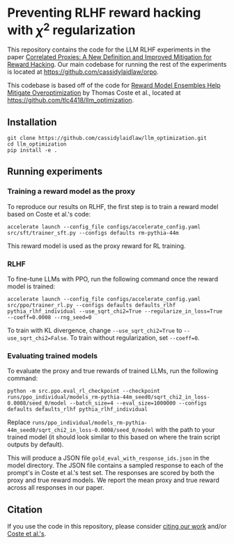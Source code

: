 # Preventing RLHF reward hacking with $\chi^2$ regularization

This repository contains the code for the LLM RLHF experiments in the paper [Correlated Proxies: A New Definition and Improved Mitigation for Reward Hacking](https://arxiv.org/abs/2403.03185). Our main codebase for running the rest of the experiments is located at https://github.com/cassidylaidlaw/orpo.

This codebase is based off of the code for [Reward Model Ensembles Help Mitigate Overoptimization](https://arxiv.org/abs/2310.02743) by Thomas Coste et al., located at https://github.com/tlc4418/llm_optimization.

## Installation
```
git clone https://github.com/cassidylaidlaw/llm_optimization.git
cd llm_optimization
pip install -e .
```

## Running experiments

### Training a reward model as the proxy

To reproduce our results on RLHF, the first step is to train a reward model based on Coste et al.'s code:

    accelerate launch --config_file configs/accelerate_config.yaml src/sft/trainer_sft.py --configs defaults rm-pythia-44m

This reward model is used as the proxy reward for RL training.

### RLHF

To fine-tune LLMs with PPO, run the following command once the reward model is trained:

    accelerate launch --config_file configs/accelerate_config.yaml src/ppo/trainer_rl.py --configs defaults defaults_rlhf pythia_rlhf_individual --use_sqrt_chi2=True --regularize_in_loss=True --coeff=0.0008 --rng_seed=0

To train with KL divergence, change `--use_sqrt_chi2=True` to `--use_sqrt_chi2=False`. To train without regularization, set `--coeff=0`.

### Evaluating trained models

To evaluate the proxy and true rewards of trained LLMs, run the following command:

    python -m src.ppo.eval_rl_checkpoint --checkpoint runs/ppo_individual/models_rm-pythia-44m_seed0/sqrt_chi2_in_loss-0.0008/seed_0/model --batch_size=4 --eval_size=1000000 --configs defaults defaults_rlhf pythia_rlhf_individual

Replace `runs/ppo_individual/models_rm-pythia-44m_seed0/sqrt_chi2_in_loss-0.0008/seed_0/model` with the path to your trained model (it should look similar to this based on where the train script outputs by default).

This will produce a JSON file `gold_eval_with_response_ids.json` in the model directory. The JSON file contains a sampled response to each of the prompt's in Coste et al.'s test set. The responses are scored by both the proxy and true reward models. We report the mean proxy and true reward across all responses in our paper.

## Citation
If you use the code in this repository, please consider [citing our work](https://github.com/cassidylaidlaw/orpo#citation) and/or [Coste et al.'s](https://github.com/tlc4418/llm_optimization#citation).
